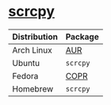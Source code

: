 # [scrcpy](https://github.com/Genymobile/scrcpy)

| Distribution | Package                                                      |
| ------------ | ------------------------------------------------------------ |
| Arch Linux   | [AUR](https://aur.archlinux.org/packages/scrcpy/)            |
| Ubuntu       | `scrcpy`                                                     |
| Fedora       | [COPR](https://copr.fedorainfracloud.org/coprs/zeno/scrcpy/) |
| Homebrew     | `scrcpy`                                                     |
